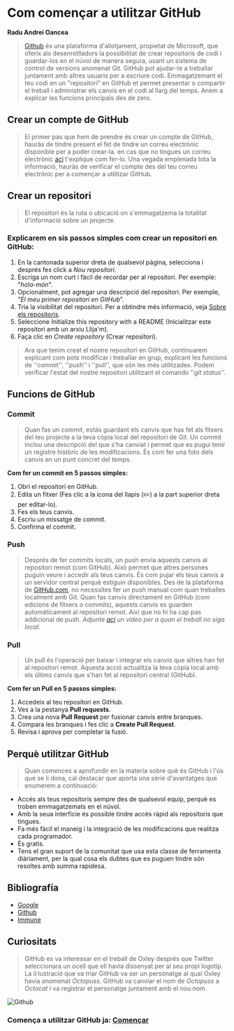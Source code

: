 
# **Com començar a utilitzar GitHub**
**Radu Andrei Oancea** 

>[Github](https://github.com/) és una plataforma d'allotjament, propietat de Microsoft, que oferix als desenrotlladors la possibilitat de crear repositoris de codi i guardar-los en el núvol de manera segura, usant un sistema de control de versions anomenat Git. GitHub pot ajudar-te a treballar juntament amb altres usuaris per a escriure codi. Emmagatzemant el teu codi en un "repositori" en GitHub et permet presentar o compartir el treball i administrar els canvis en el codi al llarg del temps. Anem a explicar les funcions principals des de zero. 

## **Crear un compte de GitHub**

>El primer pas que hem de prendre és crear un compte de GitHub, hauràs de tindre present el fet de tindre un correu electrònic disponible per a poder crear-la. en cas que no tingues un correu electrònic [ací](https://support.google.com/mail/answer/56256?hl=es) t'explique com fer-lo. Una vegada emplenada tota la informació, hauràs de verificar el compte des del teu correu electrònic per a començar a utilitzar GitHub. 

## **Crear un repositori**
>El repositori és la ruta o ubicació on s'emmagatzema la totalitat d'informació sobre un projecte. 

### **Explicarem en sis passos simples com crear un repositori en GitHub:** 

1. En la cantonada superior dreta de qualsevol página, selecciona i després fes click a _Nou repositori_.
2. Escriga un nom curt i fàcil de recordar per al repositori. Per exemple: "_hola-món_".
3. Opcionalment, pot agregar una descripció del repositori. Per exemple, "_El meu primer repositori en GitHub_".
4. Tria la visibilitat del repositori. Per a obtindre més informació, veja [Sobre els repositoris](https://docs.github.com/es/repositories/creating-and-managing-repositories/about-repositories#about-repository-visibility).
5. Seleccione Initialize this repository with a README (Inicialitzar este repositori amb un arxiu Llija'm).
6. Faça clic en _Create repository_ (Crear repositori).

>Ara que tenim creat el nostre repositori en GitHub, continuarem explicant com pots modificar i treballar en grup, explicant les funcions de ''commit'', ''push'' i ''pull'', que són les més utilitzades. Podem verificar l'estat del nostre repositori utilitzant el comando ''_git status_''.

## **Funcions de GitHub**

### **Commit** 
>Quan fas un commit, estàs guardant els canvis que has fet als fitxers del teu projecte a la teva còpia local del repositori de Git. Un commit inclou una descripció del que s'ha canviat i permet que es pugui tenir un registre històric de les modificacions. És com fer una foto dels canvis en un punt concret del temps.

**Com fer un commit en 5 passos simples:**

1. Obri el repositori en GitHub.
2. Edita un fitxer (Fes clic a la icona del llapis (✏️) a la part superior dreta per editar-lo).
3. Fes els teus canvis.
4. Escriu un missatge de commit.
5. Confirma el commit.
   
### **Push**

>Després de fer commits locals, un push envia aquests canvis al repositori remot (com GitHub). Això permet que altres persones puguin veure i accedir als teus canvis. És com pujar els teus canvis a un servidor central perquè estiguin disponibles.
Des de la plataforma de [GitHub.com](https://github.com/), no necessites fer un push manual com quan treballes localment amb Git. Quan fas canvis directament en GitHub (com edicions de fitxers o commits), aquests canvis es guarden automàticament al repositori remot. Així que no hi ha cap pas addicional de push. _Adjunte [açi](https://www.youtube.com/watch?v=vpRkAoCqX3o) un video per a quan el treball no siga local_.

### **Pull** 

> Un pull és l'operació per baixar i integrar els canvis que altres han fet al repositori remot. Aquesta acció actualitza la teva còpia local amb els últims canvis que s'han fet al repositori central (GitHub).

**Com fer un Pull en 5 passos simples:**

1. Accedeix al teu repositori en GitHub.
2. Ves a la pestanya **Pull requests**.
3. Crea una nova **Pull Request** per fusionar canvis entre branques.
4. Compara les branques i fes clic a **Create Pull Request**.
5. Revisa i aprova per completar la fusió.

## **Perquè utilitzar GitHub** 

>Quan comences a aprofundir en la matería sobre què és GitHub i l'ús que se li dona, cal destacar que aporta una sèrie d'avantatges que enumerem a continuació:

* Accés als teus repositoris sempre des de qualsevol equip, perquè es troben emmagatzemats en el núvol.
* Amb la seua interfície és possible tindre accés ràpid als repositoris que tingues.
* Fa més fàcil el maneig i la integració de les modificacions que realitza cada programador.
* És gratis.
* Tens el gran suport de la comunitat que usa esta classe de ferramenta diàriament, per la qual cosa els dubtes que es puguen tindre són resoltes amb summa rapidesa.

## **Bibliografía**

* [Google](https://www.google.es/)
* [Github](https://gist.github.com/erlinis/57a55dfb0337f5cd15cd)
* [Immune](https://immune.institute/blog/que-es-github-en-desarrollo-web/)

## **Curiositats**

>GitHub es va interessar en el treball de Oxley després que Twitter seleccionara un ocell que ell havia dissenyat per al seu propi logotip. La il·lustració que va triar GitHub va ser un personatge al qual Oxley havia anomenat _Octopuss_. GitHub va canviar el nom de _Octopuss_ a _Octocat_ i va registrar el personatge juntament amb el nou nom.

 ![Github](https://www.returngis.net/wp-content/uploads/2021/01/GitHub.png)

 ### **Comença a utilitzar GitHub ja:** **[Començar](https://github.com/)**
 

  








 
